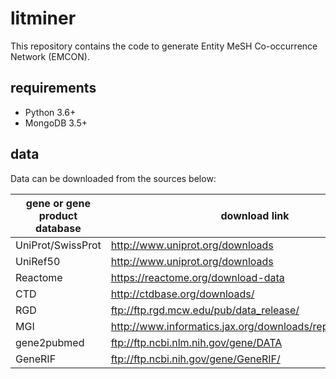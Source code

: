 # litminer

This repository contains the code to generate Entity MeSH Co-occurrence Network (EMCON). 

## requirements
* Python 3.6+
* MongoDB 3.5+

## data

Data can be downloaded from the sources below:

gene or gene product database | download link
-| -
UniProt/SwissProt | http://www.uniprot.org/downloads
UniRef50 | http://www.uniprot.org/downloads
Reactome | https://reactome.org/download-data
CTD | http://ctdbase.org/downloads/
RGD | ftp://ftp.rgd.mcw.edu/pub/data_release/
MGI | http://www.informatics.jax.org/downloads/reports/index.html
gene2pubmed | ftp://ftp.ncbi.nlm.nih.gov/gene/DATA
GeneRIF | ftp://ftp.ncbi.nih.gov/gene/GeneRIF/
